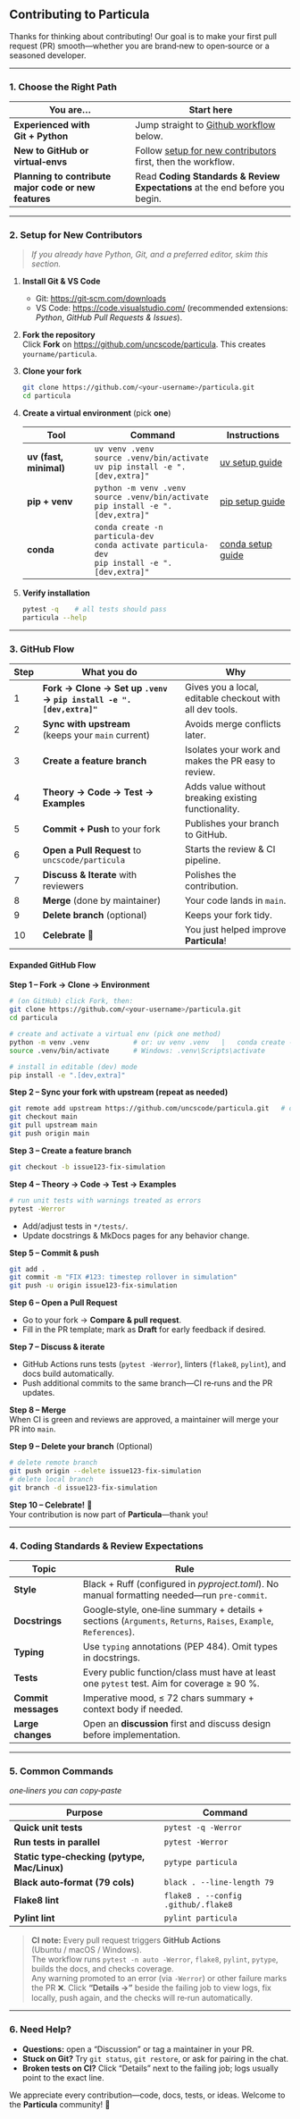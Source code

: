 ## Contributing to **Particula**

Thanks for thinking about contributing! Our goal is to make your first pull request (PR) smooth—whether you are brand‑new to open‑source or a seasoned developer.

---

### 1. Choose the Right Path

| You are… | Start here |
|----------|-----------|
| **Experienced with Git + Python** | Jump straight to [Github workflow](#3-github-flow) below. |
| **New to GitHub or virtual‑envs** | Follow [setup for new contributors](#2-setup-for-new-contributors) first, then the workflow. |
| **Planning to contribute major code or new features** | Read **Coding Standards & Review Expectations** at the end before you begin. |

---

### 2. Setup for New Contributors

> _If you already have Python, Git, and a preferred editor, skim this section._

1. **Install Git & VS Code**  
   * Git: <https://git‑scm.com/downloads>  
   * VS Code: <https://code.visualstudio.com/> (recommended extensions: _Python_, _GitHub Pull Requests & Issues_).

2. **Fork the repository**  
   Click **Fork** on <https://github.com/uncscode/particula>. This creates `yourname/particula`.

3. **Clone your fork**  
   ```bash
   git clone https://github.com/<your‑username>/particula.git
   cd particula
   ```

4. **Create a virtual environment** (pick **one**)

   | Tool | Command | Instructions |
   |------|----------|---------|
   | **uv (fast, minimal)** | `uv venv .venv`<br>`source .venv/bin/activate`<br>`uv pip install -e ".[dev,extra]"` | [uv setup guide](/Examples/Setup_Particula/Details/Setup_UV/) |
   | **pip + venv** | `python -m venv .venv`<br>`source .venv/bin/activate`<br>`pip install -e ".[dev,extra]"` | [pip setup guide](/Examples/Setup_Particula/Details/Setup_Pip/) |
   | **conda** | `conda create -n particula-dev`<br>`conda activate particula-dev`<br>`pip install -e ".[dev,extra]"` | [conda setup guide](/Examples/Setup_Particula/Details/Setup_Conda/) |

5. **Verify installation**  
   ```bash
   pytest -q    # all tests should pass
   particula --help
   ```

---

### 3. GitHub Flow

| Step | What you do | Why |
|------|-------------|-----|
| 1 | **Fork → Clone → Set up `.venv` → `pip install -e ".[dev,extra]"`** | Gives you a local, editable checkout with all dev tools. |
| 2 | **Sync with upstream**<br>(keeps your `main` current) | Avoids merge conflicts later. |
| 3 | **Create a feature branch** | Isolates your work and makes the PR easy to review. |
| 4 | **Theory → Code → Test → Examples** | Adds value without breaking existing functionality. |
| 5 | **Commit + Push** to your fork | Publishes your branch to GitHub. |
| 6 | **Open a Pull Request** to `uncscode/particula` | Starts the review & CI pipeline. |
| 7 | **Discuss & Iterate** with reviewers | Polishes the contribution. |
| 8 | **Merge** (done by maintainer) | Your code lands in `main`. |
| 9 | **Delete branch** (optional) | Keeps your fork tidy. |
| 10 | **Celebrate** 🎉 | You just helped improve **Particula**! |

#### Expanded GitHub Flow

**Step 1 – Fork → Clone → Environment**

```bash
# (on GitHub) click Fork, then:
git clone https://github.com/<your‑username>/particula.git
cd particula

# create and activate a virtual env (pick one method)
python -m venv .venv           # or: uv venv .venv   |   conda create -n particula-dev python=3.11
source .venv/bin/activate      # Windows: .venv\Scripts\activate

# install in editable (dev) mode
pip install -e ".[dev,extra]"
```

**Step 2 – Sync your fork with upstream (repeat as needed)**

```bash
git remote add upstream https://github.com/uncscode/particula.git   # one‑time
git checkout main
git pull upstream main
git push origin main
```

**Step 3 – Create a feature branch**

```bash
git checkout -b issue123-fix-simulation
```


**Step 4 – Theory → Code → Test → Examples**

```bash
# run unit tests with warnings treated as errors
pytest -Werror
```

* Add/adjust tests in `*/tests/`.  
* Update docstrings & MkDocs pages for any behavior change.


**Step 5 – Commit & push**

```bash
git add .
git commit -m "FIX #123: timestep rollover in simulation"
git push -u origin issue123-fix-simulation
```


**Step 6 – Open a Pull Request**

* Go to your fork → **Compare & pull request**.  
* Fill in the PR template; mark as **Draft** for early feedback if desired.


**Step 7 – Discuss & iterate**

* GitHub Actions runs tests (`pytest -Werror`), linters (`flake8`, `pylint`), and docs build automatically.  
* Push additional commits to the same branch—CI re‑runs and the PR updates.


**Step 8 – Merge**  
When CI is green and reviews are approved, a maintainer will merge your PR into `main`.


**Step 9 – Delete your branch** (Optional)

```bash
# delete remote branch
git push origin --delete issue123-fix-simulation
# delete local branch
git branch -d issue123-fix-simulation
```


**Step 10 – Celebrate!** 🎉  
Your contribution is now part of **Particula**—thank you!

---

### 4. Coding Standards & Review Expectations

| Topic | Rule |
|-------|------|
| **Style** | Black + Ruff (configured in *pyproject.toml*). No manual formatting needed—run `pre-commit`. |
| **Docstrings** | Google‑style, one‑line summary + details + sections (`Arguments`, `Returns`, `Raises`, `Example`, `References`). |
| **Typing** | Use `typing` annotations (PEP 484). Omit types in docstrings. |
| **Tests** | Every public function/class must have at least one `pytest` test. Aim for coverage ≥ 90 %. |
| **Commit messages** | Imperative mood, ≤ 72 chars summary + context body if needed. |
| **Large changes** | Open an **discussion** first and discuss design before implementation. |

---

### 5. Common Commands

*one‑liners you can copy‑paste*

| Purpose | Command |
|---------|---------|
| **Quick unit tests** | `pytest -q -Werror` |
| **Run tests in parallel** | `pytest -Werror` |
| **Static type‑checking (pytype, Mac/Linux)** | `pytype particula` |
| **Black auto‑format (79 cols)** | `black . --line-length 79` |
| **Flake8 lint** | `flake8 . --config .github/.flake8` |
| **Pylint lint** | `pylint particula` |

> **CI note:** Every pull request triggers **GitHub Actions** (Ubuntu / macOS / Windows).  
> The workflow runs `pytest -n auto -Werror`, `flake8`, `pylint`, `pytype`, builds the docs, and checks coverage.  
> Any warning promoted to an error (via `-Werror`) or other failure marks the PR ❌. Click **“Details →”** beside the failing job to view logs, fix locally, push again, and the checks will re‑run automatically.

---

### 6. Need Help?

* **Questions:** open a “Discussion” or tag a maintainer in your PR.  
* **Stuck on Git?** Try `git status`, `git restore`, or ask for pairing in the chat.  
* **Broken tests on CI?** Click “Details” next to the failing job; logs usually point to the exact line.

We appreciate every contribution—code, docs, tests, or ideas. Welcome to the **Particula** community! 🎉